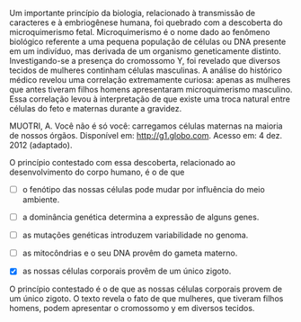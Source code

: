 

Um importante princípio da biologia, relacionado à transmissão de caracteres e à embriogênese humana, foi quebrado com a descoberta do microquimerismo fetal. Microquimerismo é o nome dado ao fenômeno biológico referente a uma pequena população de células ou DNA presente em um indivíduo, mas derivada de um organismo geneticamente distinto. Investigando-se a presença do cromossomo Y, foi revelado que diversos tecidos de mulheres continham células masculinas. A análise do histórico médico revelou uma correlação extremamente curiosa: apenas as mulheres que antes tiveram filhos homens apresentaram microquimerismo masculino. Essa correlação levou à interpretação de que existe uma troca natural entre células do feto e maternas durante a gravidez.

MUOTRI, A. Você não é só você: carregamos células maternas na maioria de nossos órgãos. Disponível em: http://g1.globo.com. Acesso em: 4 dez. 2012 (adaptado).

O princípio contestado com essa descoberta, relacionado ao desenvolvimento do corpo humano, é o de que



- [ ] o fenótipo das nossas células pode mudar por influência do meio ambiente.
- [ ] a dominância genética determina a expressão de alguns genes.
- [ ] as mutações genéticas introduzem variabilidade no genoma.
- [ ] as mitocôndrias e o seu DNA provêm do gameta materno.
- [x] as nossas células corporais provêm de um único zigoto.


O princípio contestado é o de que as nossas células corporais provem de um único zigoto. O texto revela o fato de que mulheres, que tiveram filhos homens, podem apresentar o cromossomo y em diversos tecidos.

        